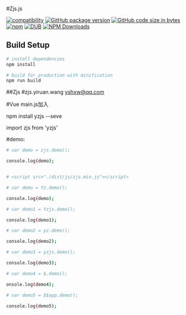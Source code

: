 #Zjs.js


[![compatibility](https://img.shields.io/badge/compatibility-IE8%2B-orange.svg)]() [![GitHub package version](https://img.shields.io/github/package-json/v/yiruanwang/Zjs.svg?style=plastic)](https://github.com/yiruanwang/zjs)
[![GitHub code size in bytes](https://img.shields.io/github/languages/code-size/yiruanwang/zjs.svg?style=plastic)](https://github.com/yiruanwang/zjs) [![npm](https://img.shields.io/npm/v/yzjs.svg?style=plastic)](https://www.npmjs.com/package/yzjs) 
[![DUB](https://img.shields.io/dub/l/vibe-d.svg?style=plastic)](https://github.com/yiruanwang/zjs) [![NPM Downloads](https://img.shields.io/npm/dm/yzjs.svg?style=plastic)](https://www.npmjs.com/package/yzjs)





## Build Setup

``` bash
# install dependencies
npm install

# build for production with minification
npm run build

```

##Zjs 
#zjs.yiruan.wang yshxw@qq.com

#Vue main.js加入

npm install yzjs --seve

import zjs from 'yzjs'

#demo:
``` bash
# var demo = zjs.demo();

console.log(demo);


# <script src="./dist/js/zjs.min.js"></script>

# var demo = Yz.demo();

console.log(demo);

# var demo1 = Yzjs.demo();

console.log(demo1);

# var demo2 = yz.demo();

console.log(demo2);

# var demo3 = yzjs.demo();

console.log(demo3);

# var demo4 = $.demo();

onsole.log(demo4);

# var demo5 = $$app.demo();

console.log(demo5);
```

